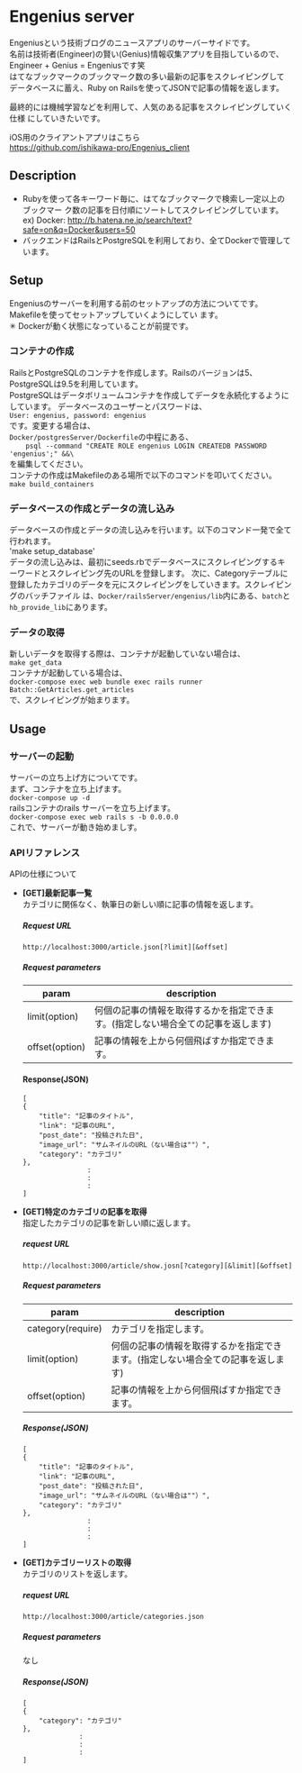 # Engenius server
 Engeniusという技術ブログのニュースアプリのサーバーサイドです。  
 名前は技術者(Engineer)の賢い(Genius)情報収集アプリを目指しているので、  
Engineer + Genius = Engeniusです笑  
 はてなブックマークのブックマーク数の多い最新の記事をスクレイピングして
データベースに蓄え、Ruby on Railsを使ってJSONで記事の情報を返します。  

 最終的には機械学習などを利用して、人気のある記事をスクレイピングしていく仕様
にしていきたいです。  

iOS用のクライアントアプリはこちら  
https://github.com/ishikawa-pro/Engenius_client
## Description
* Rubyを使って各キーワード毎に、はてなブックマークで検索し一定以上のブックマー
ク数の記事を日付順にソートしてスクレイピングしています。  
ex) Docker: http://b.hatena.ne.jp/search/text?safe=on&q=Docker&users=50  
* バックエンドはRailsとPostgreSQLを利用しており、全てDockerで管理しています。
## Setup
Engeniusのサーバーを利用する前のセットアップの方法についてです。Makefileを使ってセットアップしていくようにしてい
ます。  
✳︎ Dockerが動く状態になっていることが前提です。  
### コンテナの作成
RailsとPostgreSQLのコンテナを作成します。Railsのバージョンは5、PostgreSQLは9.5を利用しています。  
PostgreSQLはデータボリュームコンテナを作成してデータを永続化するようにしています。
データベースのユーザーとパスワードは、  
`User: engenius, password: engenius`  
です。変更する場合は、  
`Docker/postgresServer/Dockerfile`の中程にある、  
`    psql --command "CREATE ROLE engenius LOGIN CREATEDB PASSWORD 'engenius';" &&\`  
を編集してください。  
コンテナの作成はMakefileのある場所で以下のコマンドを叩いてください。  
`make build_containers`  
### データベースの作成とデータの流し込み
データベースの作成とデータの流し込みを行います。以下のコマンド一発で全て行われます。  
'make setup_database'  
データの流し込みは、最初にseeds.rbでデータベースにスクレイピングするキーワードとスクレイピング先のURLを登録します。
次に、Categoryテーブルに登録したカテゴリのデータを元にスクレイピングをしていきます。スクレイピングのバッチファイル
は、`Docker/railsServer/engenius/lib`内にある、`batch`と`hb_provide_lib`にあります。  
### データの取得
新しいデータを取得する際は、コンテナが起動していない場合は、  
`make get_data`  
コンテナが起動している場合は、  
`docker-compose exec web bundle exec rails runner Batch::GetArticles.get_articles`  
で、スクレイピングが始まります。
## Usage
### サーバーの起動
サーバーの立ち上げ方についてです。  
まず、コンテナを立ち上げます。  
`docker-compose up -d`  
railsコンテナのrails サーバーを立ち上げます。  
`docker-compose exec web rails s -b 0.0.0.0`  
これで、サーバーが動き始めましす。
### APIリファレンス
APIの仕様について  
* **[GET]最新記事一覧**  
    カテゴリに関係なく、執筆日の新しい順に記事の情報を返します。  
    ##### Request URL  
    `http://localhost:3000/article.json[?limit][&offset]`  
    ##### Request parameters
    |param|description|
    |---|---|
    |limit(option) |何個の記事の情報を取得するかを指定できます。(指定しない場合全ての記事を返します)|
    |offset(option)|記事の情報を上から何個飛ばすか指定できます。|  
    #### Response(JSON)
    ```
	[
    {
        "title": "記事のタイトル",
        "link": "記事のURL",
        "post_date": "投稿された日",
        "image_url": "サムネイルのURL（ない場合は""）",
        "category": "カテゴリ"
    },
                    :
                    :
                    :
    ]
	``` 
* **[GET]特定のカテゴリの記事を取得**  
    指定したカテゴリの記事を新しい順に返します。  
    ##### request URL  
    `http://localhost:3000/article/show.josn[?category][&limit][&offset]`  
    ##### Request parameters  
    |param|description|
    |---|---|
    |category(require)|カテゴリを指定します。|
    |limit(option) |何個の記事の情報を取得するかを指定できます。(指定しない場合全ての記事を返します)|
    |offset(option)|記事の情報を上から何個飛ばすか指定できます。|  
    ##### Response(JSON)
    ```
	[
	{                                                      
	    "title": "記事のタイトル",
	    "link": "記事のURL",
	    "post_date": "投稿された日",
	    "image_url": "サムネイルのURL（ない場合は""）",
	    "category": "カテゴリ"
	},
	                :
	                :
	                :
	]
    ```
* **[GET]カテゴリーリストの取得**  
    カテゴリのリストを返します。  
    ##### request URL  
    `http://localhost:3000/article/categories.json`
    ##### Request parameters  
	なし  
    ##### Response(JSON)  
    ```
    [
    {
        "category": "カテゴリ"
    },
				  :
				  :
				  :
    ]
    ```
